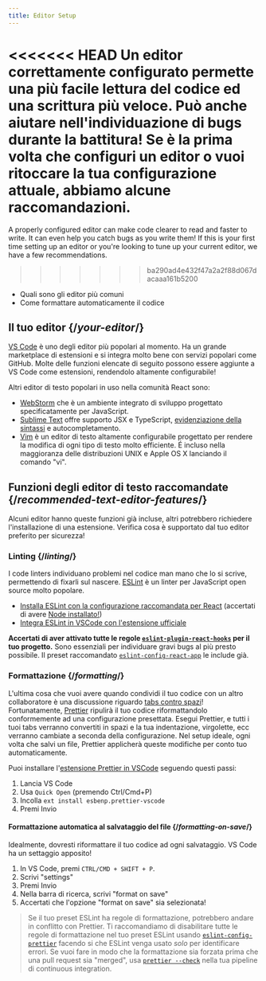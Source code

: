 ```yaml
---
title: Editor Setup
---
```


<Intro>

<<<<<<< HEAD
Un editor correttamente configurato permette una più facile lettura del codice ed una scrittura più veloce. Può anche aiutare nell'individuazione di bugs durante la battitura! Se è la prima volta che configuri un editor o vuoi ritoccare la tua configurazione attuale, abbiamo alcune raccomandazioni.
=======
A properly configured editor can make code clearer to read and faster to write. It can even help you catch bugs as you write them! If this is your first time setting up an editor or you're looking to tune up your current editor, we have a few recommendations.
>>>>>>> ba290ad4e432f47a2a2f88d067dacaaa161b5200

</Intro>

<YouWillLearn>

* Quali sono gli editor più comuni
* Come formattare automaticamente il codice

</YouWillLearn>

## Il tuo editor {/*your-editor*/}

[VS Code](https://code.visualstudio.com/) è uno degli editor più popolari al momento. Ha un grande marketplace di estensioni e si integra molto bene con servizi popolari come GitHub. Molte delle funzioni elencate di seguito possono essere aggiunte a VS Code come estensioni, rendendolo altamente configurabile!

Altri editor di testo popolari in uso nella comunità React sono:

* [WebStorm](https://www.jetbrains.com/webstorm/) che è un ambiente integrato di sviluppo progettato specificatamente per JavaScript.
* [Sublime Text](https://www.sublimetext.com/) offre supporto JSX e TypeScript, [evidenziazione della sintassi](https://stackoverflow.com/a/70960574/458193) e autocompletamento.
* [Vim](https://www.vim.org/) è un editor di testo altamente configurabile progettato per rendere la modifica di ogni tipo di testo molto efficiente. É incluso nella maggioranza delle distribuzioni UNIX e Apple OS X lanciando il comando "vi".

## Funzioni degli editor di testo raccomandate {/*recommended-text-editor-features*/}

Alcuni editor hanno queste funzioni già incluse, altri potrebbero richiedere l'installazione di una estensione. Verifica cosa è supportato dal tuo editor preferito per sicurezza!

### Linting {/*linting*/}

I code linters individuano problemi nel codice man mano che lo si scrive, permettendo di fixarli sul nascere. [ESLint](https://eslint.org/) è un linter per JavaScript open source molto popolare.

* [Installa ESLint con la configurazione raccomandata per React](https://www.npmjs.com/package/eslint-config-react-app) (accertati di avere [Node installato!](https://nodejs.org/en/download/current/))
* [Integra ESLint in VSCode con l'estensione ufficiale](https://marketplace.visualstudio.com/items?itemName=dbaeumer.vscode-eslint)

**Accertati di aver attivato tutte le regole [`eslint-plugin-react-hooks`](https://www.npmjs.com/package/eslint-plugin-react-hooks) per il tuo progetto.** Sono essenziali per individuare gravi bugs al più presto possibile. Il preset raccomandato [`eslint-config-react-app`](https://www.npmjs.com/package/eslint-config-react-app) le include già.

### Formattazione {/*formatting*/}

L'ultima cosa che vuoi avere quando condividi il tuo codice con un altro collaboratore è una discussione riguardo [tabs contro spazi](https://www.google.com/search?q=tabs+vs+spaces)! Fortunatamente, [Prettier](https://prettier.io/) ripulirà il tuo codice riformattandolo conformemente ad una configurazione presettata. Esegui Prettier, e tutti i tuoi tabs verranno convertiti in spazi e la tua indentazione, virgolette, ecc verranno cambiate a seconda della configurazione. Nel setup ideale, ogni volta che salvi un file, Prettier applicherà queste modifiche per conto tuo automaticamente.

Puoi installare l'[estensione Prettier in VSCode](https://marketplace.visualstudio.com/items?itemName=esbenp.prettier-vscode) seguendo questi passi:

1. Lancia VS Code
2. Usa `Quick Open` (premendo Ctrl/Cmd+P)
3. Incolla `ext install esbenp.prettier-vscode`
4. Premi Invio

#### Formattazione automatica al salvataggio del file {/*formatting-on-save*/}

Idealmente, dovresti riformattare il tuo codice ad ogni salvataggio. VS Code ha un settaggio apposito!

1. In VS Code, premi `CTRL/CMD + SHIFT + P`.
2. Scrivi "settings"
3. Premi Invio
4. Nella barra di ricerca, scrivi "format on save"
5. Accertati che l'opzione "format on save" sia selezionata!

> Se il tuo preset ESLint ha regole di formattazione, potrebbero andare in conflitto con Prettier. Ti raccomandiamo di disabilitare tutte le regole di formattazione nel tuo preset ESLint usando [`eslint-config-prettier`](https://github.com/prettier/eslint-config-prettier) facendo si che ESLint venga usato *solo* per identificare errori. Se vuoi fare in modo che la formattazione sia forzata prima che una pull request sia "merged", usa [`prettier --check`](https://prettier.io/docs/en/cli.html#--check) nella tua pipeline di continuous integration.
